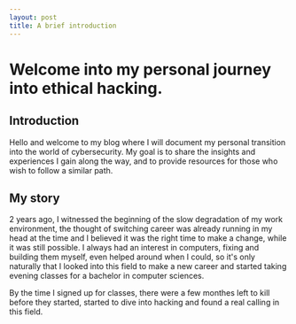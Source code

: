 ```yaml
---
layout: post
title: A brief introduction
---
```

# Welcome into my personal journey into ethical hacking.

## Introduction
Hello and welcome to my blog where I will document my personal transition into the world of cybersecurity. My goal is to share the insights and experiences I gain along the way, and to provide resources for those who wish to follow a similar path.

## My story
2 years ago, I witnessed the beginning of the slow degradation of my work environment, the thought of switching career was already running in my head at the time and I believed it was the right time to make a change, while it was still possible. I always had an interest in computers, fixing and building them myself, even helped around when I could, so it's only naturally that I looked into this field to make a new career and started taking evening classes for a bachelor in computer sciences.

By the time I signed up for classes, there were a few monthes left to kill before they started, started to dive into hacking and found a real calling in this field.